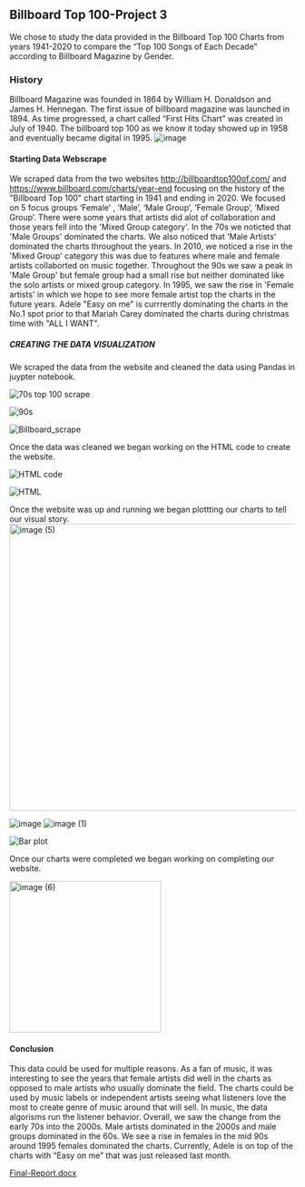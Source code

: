 ## Billboard Top 100-Project 3
We chose to study the data provided in the Billboard Top 100 Charts from years 1941-2020 to compare the “Top 100 Songs of Each Decade” according to Billboard Magazine by Gender.

### History
Billboard Magazine was founded in 1864 by William H. Donaldson and James H. Hennegan. The first issue of billboard magazine was launched in 1894. As time progressed, a chart called “First Hits Chart”  was created in July of 1940. The billboard  top 100 as we know it today showed up in 1958 and eventually became digital in 1995. ![image](https://user-images.githubusercontent.com/90288887/149623774-4b8e2b92-3594-45b6-bb23-50afcb2e499b.png)



#### Starting Data Webscrape
We scraped data from the two websites http://billboardtop100of.com/ and https://www.billboard.com/charts/year-end focusing on the history of the "Billboard Top 100" chart starting in 1941 and ending in 2020. We focused on 5 focus groups ‘Female’ , ‘Male’, ‘Male Group’, ‘Female Group’, ‘Mixed Group’. There were some years that artists did alot of collaboration and those years fell into the 'Mixed Group category'. In the 70s we noticted that 'Male Groups' dominated the charts. We also noticed that 'Male Artists' dominated the charts throughout the years. In 2010, we noticed a rise in the 'Mixed Group' category this was due to features where male and female artists collaborted on music together. Throughout the 90s we saw a peak in 'Male Group' but female group had a small rise but neither dominated like the solo artists or mixed group category. In 1995, we saw the rise in 'Female artists' in which we hope to see more female artist top the charts in the future years. Adele "Easy on me" is currrently dominating the charts in the No.1 spot prior to that Mariah Carey dominated the charts during christmas time with "ALL I WANT".

##### CREATING THE DATA VISUALIZATION
We scraped the data from the website and cleaned the data using Pandas in juypter notebook.


![70s top 100 scrape](https://user-images.githubusercontent.com/90288887/149627553-98fb2738-bb5b-475b-a97e-15dd88ac2b88.jpg)



![90s](https://user-images.githubusercontent.com/90288887/149627561-edf827d1-8dd6-4ea0-a946-cef2b2d9d41b.jpg)






![Billboard_scrape](https://user-images.githubusercontent.com/90288887/149627624-c37446bc-828f-4643-b0f6-e11127a48149.jpg)




Once the data was cleaned we began working on the HTML code to create the website.

![HTML code](https://user-images.githubusercontent.com/90288887/149629288-88eebd7b-75e1-4e36-9cc2-3b84405407ed.jpg)



![HTML](https://user-images.githubusercontent.com/90288887/149629294-427f7fc8-cc14-44d6-bdcf-bac54521c05d.jpg)



Once the website was up and running we began plottting our charts to tell our visual story.
<img width="506" alt="image (5)" src="https://user-images.githubusercontent.com/90288887/149628590-08a62a48-caff-4377-baf4-192ffb329955.png">


![image](https://user-images.githubusercontent.com/90288887/149625243-1d58e32f-bf16-4752-b917-3f3d38118891.png)
![image (1)](https://user-images.githubusercontent.com/90288887/149625246-1296bf61-41a1-43be-b83e-b57c8c735463.png)


![Bar plot](https://user-images.githubusercontent.com/90288887/149627843-cbcf0e5d-4886-4317-8457-093c4d164fcc.jpg)


Once our charts were completed we began working on completing our website.





<img width="267" alt="image (6)" src="https://user-images.githubusercontent.com/90288887/149628628-9f0d5138-e843-4982-92a7-4f1b7ab6d803.png">







#### Conclusion
This data could be used for multiple reasons. As a fan of music, it was interesting to see the years that female artists did well in the charts as opposed to male artists who usually dominate the field. The charts could be used by music labels or independent artists seeing what listeners love the most to create genre of music around that will sell. In music, the data algorisms run the listener behavior. Overall, we saw the change from the early 70s into the 2000s. Male artists dominated in the 2000s and male groups dominated in the 60s. We see a rise in females in the mid 90s around 1995 females dominated the charts. Currently, Adele is on top of the charts with “Easy on me” that was just released last month. 

[Final-Report.docx](https://github.com/KElijahS/Minefield-Project3/files/7875440/Final-Report.docx)

